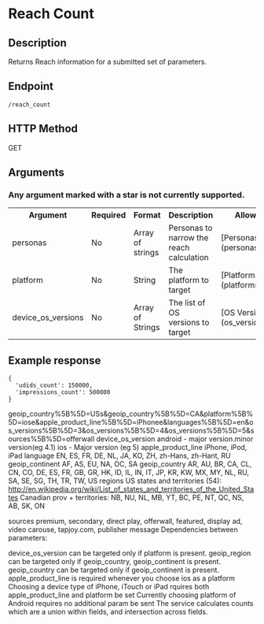 # Reach Count

## Description
Returns Reach information for a submitted set of parameters.


## Endpoint
`/reach_count`

## HTTP Method
GET

## Arguments
### Any argument marked with a star is not currently supported.
<table>
  <tr>
    <th>Argument</th>
    <th>Required</th>
    <th>Format</th>
    <th>Description</th>
    <th>Allowed Values</th>
  </tr>
  <tr>
    <td>personas</td>
    <td>No</td>
    <td>Array of strings</td>
    <td>Personas to narrow the reach calculation</td>
    <td>[Personas Index](personas_index.md)</td>
  </tr>
  <tr>
    <td>platform</td>
    <td>No</td>
    <td>String</td>
    <td>The platform to target</td>
    <td>[Platforms Index](platforms_index.md)</td>
  </tr>
  <tr>
    <td>device_os_versions</td>
    <td>No</td>
    <td>Array of Strings</td>
    <td>The list of OS versions to target</td>
    <td>[OS Versions Index](os_versions_index.md)</td>
  </tr>
</table>

## Example response

```
{
  'udids_count': 150000,
  'impressions_count': 500000
}
```

geoip_country%5B%5D=USs&geoip_country%5B%5D=CA&platform%5B%5D=iose&apple_product_line%5B%5D=iPhonee&languages%5B%5D=en&os_versions%5B%5D=3&os_versions%5B%5D=4&os_versions%5B%5D=5&sources%5B%5D=offerwall
device_os_version
android - major version.minor version(eg 4.1)
ios - Major version (eg 5)
apple_product_line
iPhone, iPod, iPad
language
EN, ES, FR, DE, NL, JA, KO, ZH, zh-Hans, zh-Hant, RU
geoip_continent
AF, AS, EU, NA, OC, SA
geoip_country
AR, AU, BR, CA, CL, CN, CO, DE, ES, FR, GB, GR, HK, ID, IL, IN, IT, JP, KR, KW, MX, MY, NL, RU, SA, SE, SG, TH, TR, TW, US
regions
US states and territories (54): http://en.wikipedia.org/wiki/List_of_states_and_territories_of_the_United_States
Canadian prov + territories: NB, NU, NL, MB, YT, BC, PE, NT, QC, NS, AB, SK, ON

sources
premium, secondary, direct play, offerwall, featured, display ad, video carouse, tapjoy.com, publisher message
Dependencies between parameters:

device_os_version can be targeted only if platform is present.
geoip_region can be targeted only if geoip_country, geoip_continent is present.
geoip_country can be targeted only if geoip_continent is present.
apple_product_line is required whenever you choose ios as a platform
Choosing a device type of iPhone, iTouch or iPad rquires both apple_product_line and platform be set
Currently choosing platform of Android requires no additional param be sent
The service calculates counts which are a union within fields, and intersection across fields.
